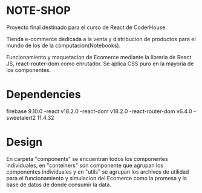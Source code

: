 # NOTE-SHOP
Proyecto final destinado para el curso de React de CoderHouse.

Tienda e-commerce dedicada a la venta y distribucion de productos para el mundo de los de la computacion(Notebooks).

Funcionamiento y maquetacion de Ecomerce mediante la libreria de React JS, react-router-dom como enrutador. Se aplica CSS puro en la mayoria de los componentes.

# Dependencies
firebase 9.10.0 -react v18.2.0 -react-dom v18.2.0 -react-router-dom v6.4.0 -sweetalert2 11.4.32

# Design
En carpeta "components" se encuentran todos los componentes individuales, en "conteiners" son componente que agrupan los componentes individuales y en "utils" se agrupan los archivos de utilidad para el funcionamiento y simulacion del Ecomerce como la promesa y la base de datos de donde consumir la data.
